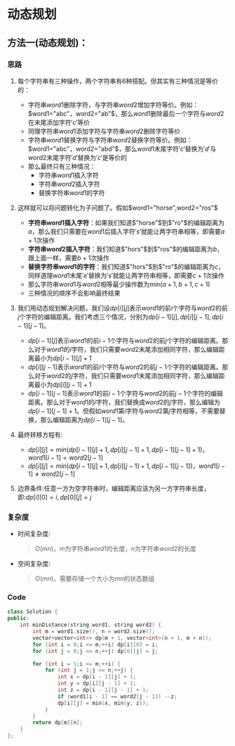 # 动态规划
## 方法一(动态规划)：
### 思路
1. 每个字符串有三种操作，两个字符串有$6$种搭配。但其实有三种情况是等价的：
   - 字符串$word1$删除字符，与字符串$word2$增加字符等价。例如：$word1="abc"，word2="ab"$，那么$word1$删除最后一个字符与$word2$在末尾添加字符$'c'$等价
   - 同理字符串$word1$添加字符与字符串$word2$删除字符等价
   - 字符串$word1$替换字符与字符串$word2$替换字符等价。例如：$word1="abc"，word2="abd"$，那么$word1$末尾字符$'c'$替换为$'d'$与$word2$末尾字符$'d'$替换为$'c'$是等价的
   - 那么最终只有三种情况：
      - 字符串$word1$插入字符
      - 字符串$word2$插入字符
      - 替换字符串$word1$的字符

2. 这样就可以将问题转化为子问题了。假如$word1="horse",word2="ros"$
   - **字符串$word1$插入字符**：如果我们知道$"horse"$到$"ro"$的编辑距离为$a$，那么我们只需要在$word1$后插入字符$'s'$就能让两字符串相等，即需要$a+1$次操作
   - **字符串$word2$插入字符**：我们知道$"hors"$到$"ros"$的编辑距离为$b$，跟上面一样，需要$b+1$次操作
   - **替换字符串$word1$的字符**：我们知道$"hors"$到$"ro"$的编辑距离为$c$，同样道理$word1$末尾$'e'$替换为$'s'$就能让两字符串相等，即需要$c+1$次操作
   - 那么字符串$word1$与$word2$相等最少操作数为$min(a+1,b+1,c+1)$
   - 三种情况的顺序不会影响最终结果

3. 我们用动态规划解决问题，我们设$dp[i][j]$表示$word1$的前$i$个字符与$word2$的前$j$个字符的编辑距离。我们考虑三个情况，分别为$dp[i-1][j],dp[i][j-1],dp[i-1][j-1]$。
    - $dp[i-1][j]$表示$word1$的前$i-1$个字符与$word2$的前$j$个字符的编辑距离。那么对于$word1$的$i$字符，我们只需要$word2$末尾添加相同字符，那么编辑距离最小为$dp[i-1][j]+1$
    - $dp[i][j-1]$表示$word1$的前$i$个字符与$word2$的前$j-1$个字符的编辑距离。那么对于$word2$的$j$字符，我们只需要$word1$末尾添加相同字符，那么编辑距离最小为$dp[i][j-1]+1$
    - $dp[i-1][j-1]$表示$word1$的前$i-1$个字符与$word2$的前$j-1$个字符的编辑距离。那么对于$word1$的$i$字符，我们替换成$word2$的$j$字符，那么编辑为$dp[i-1][j-1]+1$。但假如$word1$第$i$字符与$word2$第$j$字符相等，不需要替换，那么编辑距离为$dp[i-1][j-1]$。

4. 最终转移方程有: 
   - $dp[i][j]=min(dp[i-1][j]+1,dp[i][j-1]+1,dp[i-1][j-1]+1)，word1[i-1]=word2[j-1]$
   - $dp[i][j]=min(dp[i-1][j]+1,dp[i][j-1]+1,dp[i-1][j-1])，word1[i-1]\neq word2[j-1]$

5. 边界条件:任意一方为空字符串时，编辑距离应该为另一方字符串长度，即:$dp[i][0]=i,dp[0][j]=j$

### 复杂度
- 时间复杂度:
  > $O(mn)$，$m$为字符串$word1$的长度，$n$为字符串$word2$的长度
- 空间复杂度:
  > $O(mn)$，需要存储一个大小为$mn$的状态数组

### Code
```C++ []
class Solution {
public:
    int minDistance(string word1, string word2) {
        int m = word1.size(), n = word2.size();
        vector<vector<int>> dp(m + 1, vector<int>(n + 1, m + n));
        for (int i = 0;i <= m;++i) dp[i][0] = i;
        for (int j = 0;j <= n;++j) dp[0][j] = j;

        for (int i = 1;i <= m;++i) {
            for (int j = 1;j <= n;++j) {
                int x = dp[i - 1][j] + 1;
                int y = dp[i][j - 1] + 1;
                int z = dp[i - 1][j - 1] + 1;
                if (word1[i - 1] == word2[j - 1]) --z;
                dp[i][j] = min(x, min(y, z));
            }
        }
        return dp[m][n];
    }
};
```

